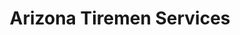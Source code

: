 ---
title: "Arizona Tiremen Services"
url: /apache-junction/arizona-tiremen-services/
shop: tyres
---